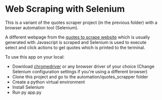 # Web Scraping with Selenium

This is a variant of the quotes scraper project (in the previous folder) with a browser automation tool (Selenium).

A different webpage from the [quotes to scrape website](http://quotes.toscrape.com/search.aspx) which is usually generated with Javascript is scraped and Selenium is used to execute select and click actions to get quotes which is printed to the terminal.

To use this app on your local:

- Download [chromedriver](https://chromedriver.chromium.org/downloads) or any browser driver of your choice (Change Selenium configuration settings if you're using a different browser)
- Clone this project and go to the automation/quotes_scrapper folder
- Create a python virtual environment
- Install Selenium
- Run py app.py